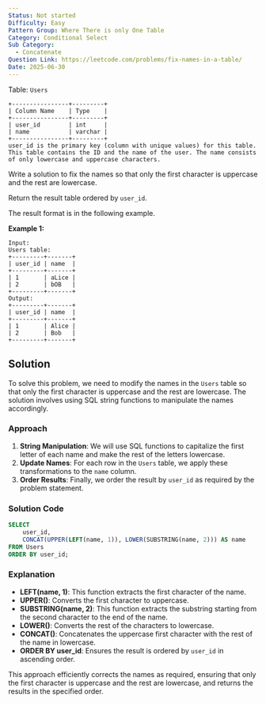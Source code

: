 ```yaml
---
Status: Not started
Difficulty: Easy
Pattern Group: Where There is only One Table
Category: Conditional Select
Sub Category:
  - Concatenate
Question Link: https://leetcode.com/problems/fix-names-in-a-table/
Date: 2025-06-30
---
```

Table: `Users`

```Plain
+----------------+---------+
| Column Name    | Type    |
+----------------+---------+
| user_id        | int     |
| name           | varchar |
+----------------+---------+
user_id is the primary key (column with unique values) for this table.
This table contains the ID and the name of the user. The name consists of only lowercase and uppercase characters.
```

Write a solution to fix the names so that only the first character is uppercase and the rest are lowercase.

Return the result table ordered by `user_id`.

The result format is in the following example.

**Example 1:**

```Plain
Input:
Users table:
+---------+-------+
| user_id | name  |
+---------+-------+
| 1       | aLice |
| 2       | bOB   |
+---------+-------+
Output:
+---------+-------+
| user_id | name  |
+---------+-------+
| 1       | Alice |
| 2       | Bob   |
+---------+-------+
```

## Solution

To solve this problem, we need to modify the names in the `Users` table so that only the first character is uppercase and the rest are lowercase. The solution involves using SQL string functions to manipulate the names accordingly.

### Approach

1. **String Manipulation**: We will use SQL functions to capitalize the first letter of each name and make the rest of the letters lowercase.
2. **Update Names**: For each row in the `Users` table, we apply these transformations to the `name` column.
3. **Order Results**: Finally, we order the result by `user_id` as required by the problem statement.

### Solution Code

```SQL
SELECT
    user_id,
    CONCAT(UPPER(LEFT(name, 1)), LOWER(SUBSTRING(name, 2))) AS name
FROM Users
ORDER BY user_id;
```

### Explanation

- **LEFT(name, 1)**: This function extracts the first character of the name.
- **UPPER()**: Converts the first character to uppercase.
- **SUBSTRING(name, 2)**: This function extracts the substring starting from the second character to the end of the name.
- **LOWER()**: Converts the rest of the characters to lowercase.
- **CONCAT()**: Concatenates the uppercase first character with the rest of the name in lowercase.
- **ORDER BY user_id**: Ensures the result is ordered by `user_id` in ascending order.

This approach efficiently corrects the names as required, ensuring that only the first character is uppercase and the rest are lowercase, and returns the results in the specified order.